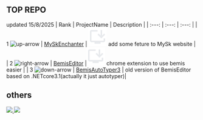 ## TOP REPO
updated 15/8/2025
| Rank | ProjectName | Description |
| :---: | :---: | :---: |
| 1 <img height="10" width="10" src="https://anitrendz.net/regular/main/images/icons/up-arrow.png" alt="up-arrow"></img> | [MySkEnchanter](https://github.com/keegang6705/MySkEnchanter) | <a href="https://chromewebstore.google.com/detail/myskenchanter/cblocekkcfgogiepbopohmbbejninodm?authuser=0&hl=th"><img src="https://raw.githubusercontent.com/keegang6705/keegang6705/main/icon_install_desktop_24_dark.svg"></img></a> add some feture to MySk website |
| 2 <img height="10" width="10" src="https://anitrendz.net/regular/main/images/icons/down-arrow.png" alt="right-arrow"></img> | [BemisEditor](https://github.com/keegang6705/BemisEditor) |<a href="https://keegang.000.pe/menu/tools/BemisEditor/"><img src="https://raw.githubusercontent.com/keegang6705/keegang6705/main/icon_install_desktop_24_dark.svg"></img></a> chrome extension to use bemis easier |
| 3 <img height="10" width="10" src="https://anitrendz.net/regular/main/images/icons/right-arrow.png" alt="down-arrow"></img> | [BemisAutoTyper3](https://github.com/keegang6705/BemisAutoTyper3) | old version of BemisEditor based on .NETcore3.1(actually it just autotyper)|

## others
<a href="https://github.com/keegang6705#gh-dark-mode-only">
  <img src="https://github-readme-stats.vercel.app/api/top-langs/?username=keegang6705&layout=compact&theme=dark&size_weight=0.1&count_weight=1&hide=html,css,tex&langs_count=8"></img>
</a>
<a href="https://github.com/keegang6705#gh-light-mode-only">
  <img src="https://github-readme-stats.vercel.app/api/top-langs/?username=keegang6705&layout=compact&size_weight=0.1&count_weight=1&hide=html,css,tex&langs_count=8"></img>
</a>

